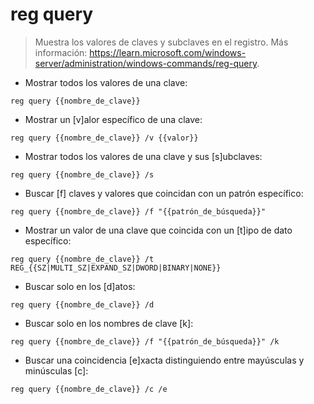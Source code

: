 # reg query

> Muestra los valores de claves y subclaves en el registro.
> Más información: <https://learn.microsoft.com/windows-server/administration/windows-commands/reg-query>.

- Mostrar todos los valores de una clave:

`reg query {{nombre_de_clave}}`

- Mostrar un [v]alor específico de una clave:

`reg query {{nombre_de_clave}} /v {{valor}}`

- Mostrar todos los valores de una clave y sus [s]ubclaves:

`reg query {{nombre_de_clave}} /s`

- Buscar [f] claves y valores que coincidan con un patrón específico:

`reg query {{nombre_de_clave}} /f "{{patrón_de_búsqueda}}"`

- Mostrar un valor de una clave que coincida con un [t]ipo de dato específico:

`reg query {{nombre_de_clave}} /t REG_{{SZ|MULTI_SZ|EXPAND_SZ|DWORD|BINARY|NONE}}`

- Buscar solo en los [d]atos:

`reg query {{nombre_de_clave}} /d`

- Buscar solo en los nombres de clave [k]:

`reg query {{nombre_de_clave}} /f "{{patrón_de_búsqueda}}" /k`

- Buscar una coincidencia [e]xacta distinguiendo entre mayúsculas y minúsculas [c]:

`reg query {{nombre_de_clave}} /c /e`
